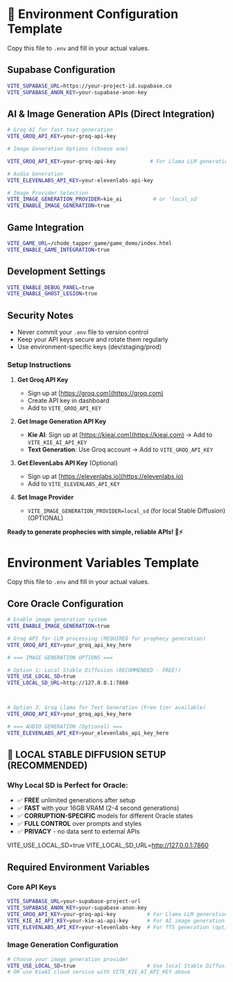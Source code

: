 # 🔮 Environment Configuration Template

Copy this file to `.env` and fill in your actual values.

## Supabase Configuration
```bash
VITE_SUPABASE_URL=https://your-project-id.supabase.co
VITE_SUPABASE_ANON_KEY=your-supabase-anon-key
```

## AI & Image Generation APIs (Direct Integration)
```bash
# Groq AI for fast text generation
VITE_GROQ_API_KEY=your-groq-api-key

# Image Generation Options (choose one)

VITE_GROQ_API_KEY=your-groq-api-key           # For Llama LLM generation

# Audio Generation
VITE_ELEVENLABS_API_KEY=your-elevenlabs-api-key

# Image Provider Selection
VITE_IMAGE_GENERATION_PROVIDER=kie_ai          # or 'local_sd'
VITE_ENABLE_IMAGE_GENERATION=true
```

## Game Integration
```bash
VITE_GAME_URL=/chode_tapper_game/game_demo/index.html
VITE_ENABLE_GAME_INTEGRATION=true
```

## Development Settings
```bash
VITE_ENABLE_DEBUG_PANEL=true
VITE_ENABLE_GHOST_LEGION=true
```

## Security Notes
- Never commit your `.env` file to version control
- Keep your API keys secure and rotate them regularly
- Use environment-specific keys (dev/staging/prod)


### **Setup Instructions**

1. **Get Groq API Key**
   - Sign up at [https://groq.com](https://groq.com)
   - Create API key in dashboard
   - Add to `VITE_GROQ_API_KEY`

2. **Get Image Generation API Key**
   - **Kie AI**: Sign up at [https://kieai.com](https://kieai.com) → Add to `VITE_KIE_AI_API_KEY`
   - **Text Generation**: Use Groq account → Add to `VITE_GROQ_API_KEY`

3. **Get ElevenLabs API Key** (Optional)
   - Sign up at [https://elevenlabs.io](https://elevenlabs.io)
   - Add to `VITE_ELEVENLABS_API_KEY`

4. **Set Image Provider**

   - `VITE_IMAGE_GENERATION_PROVIDER=local_sd` (for local Stable Diffusion)(OPTIONAL)


**Ready to generate prophecies with simple, reliable APIs! 🔮⚡** 

# Environment Variables Template

Copy this file to `.env` and fill in your actual values.

## Core Oracle Configuration
```bash
# Enable image generation system
VITE_ENABLE_IMAGE_GENERATION=true

# Groq API for LLM processing (REQUIRED for prophecy generation)
VITE_GROQ_API_KEY=your_groq_api_key_here

# === IMAGE GENERATION OPTIONS ===

# Option 1: Local Stable Diffusion (RECOMMENDED - FREE!)
VITE_USE_LOCAL_SD=true
VITE_LOCAL_SD_URL=http://127.0.0.1:7860



# Option 3: Groq Llama for Text Generation (Free tier available)
VITE_GROQ_API_KEY=your_groq_api_key_here

# === AUDIO GENERATION (Optional) ===
VITE_ELEVENLABS_API_KEY=your_elevenlabs_api_key_here
```

## 🔮 **LOCAL STABLE DIFFUSION SETUP (RECOMMENDED)**

### **Why Local SD is Perfect for Oracle:**
- ✅ **FREE** unlimited generations after setup
- ✅ **FAST** with your 16GB VRAM (2-4 second generations)
- ✅ **CORRUPTION-SPECIFIC** models for different Oracle states
- ✅ **FULL CONTROL** over prompts and styles
- ✅ **PRIVACY** - no data sent to external APIs


VITE_USE_LOCAL_SD=true
VITE_LOCAL_SD_URL=http://127.0.0.1:7860

## Required Environment Variables

### Core API Keys
```bash
VITE_SUPABASE_URL=your-supabase-project-url
VITE_SUPABASE_ANON_KEY=your-supabase-anon-key
VITE_GROQ_API_KEY=your-groq-api-key          # For Llama LLM generation
VITE_KIE_AI_API_KEY=your-kie-ai-api-key      # For AI image generation
VITE_ELEVENLABS_API_KEY=your-elevenlabs-key  # For TTS generation (optional)
```

### Image Generation Configuration
```bash
# Choose your image generation provider
VITE_USE_LOCAL_SD=true                       # Use local Stable Diffusion
# OR use KieAI cloud service with VITE_KIE_AI_API_KEY above
```
